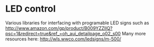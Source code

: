 # LED control
Various libraries for interfacing with programable LED signs such as
http://www.amazon.com/gp/product/B009YZZIIQ?psc=1&redirect=true&ref_=oh_aui_detailpage_o02_s00
Many more resources here:
http://wls.wwco.com/ledsigns/m-500/
